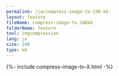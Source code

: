 ```yaml
---
permalink: /ja/compress-image-to-240-kb
layout: feature
fileName: compress-image-to-240kb
folderName: feature
tool: imgcompression
lang: ja
size: 240
type: kb
---
```


{%- include compress-image-to-X.html -%}
